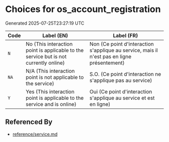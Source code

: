# Choices for os_account_registration

Generated 2025-07-25T23:27:19 UTC

| Code | Label (EN) | Label (FR) |
|------|------------|------------|
| `N` | No (This interaction point is applicable to the service but is not currently online) | Non (Ce point d'interaction s'applique au service, mais il n'est pas en ligne présentement) |
| `NA` | N/A (This interaction point is not applicable to the service) | S.O. (Ce point d'interaction ne s'applique pas au service) |
| `Y` | Yes (This interaction point is applicable to the service and is online) | Oui (Ce point d'interaction s'applique au service et est en ligne) |


## Referenced By

- [reference/service.md](../reference/service.md)
